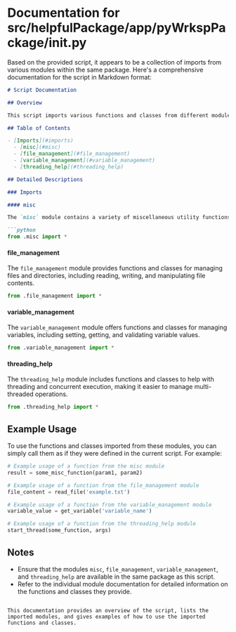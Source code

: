 # Documentation for src/helpfulPackage/app/pyWrkspPackage/__init__.py

Based on the provided script, it appears to be a collection of imports from various modules within the same package. Here's a comprehensive documentation for the script in Markdown format:

```markdown
# Script Documentation

## Overview

This script imports various functions and classes from different modules within the same package. The purpose of this script is to provide a centralized way to access commonly used utilities and helper functions.

## Table of Contents

- [Imports](#imports)
  - [misc](#misc)
  - [file_management](#file_management)
  - [variable_management](#variable_management)
  - [threading_help](#threading_help)

## Detailed Descriptions

### Imports

#### misc

The `misc` module contains a variety of miscellaneous utility functions and classes that are commonly used across different parts of the application.

```python
from .misc import *
```

#### file_management

The `file_management` module provides functions and classes for managing files and directories, including reading, writing, and manipulating file contents.

```python
from .file_management import *
```

#### variable_management

The `variable_management` module offers functions and classes for managing variables, including setting, getting, and validating variable values.

```python
from .variable_management import *
```

#### threading_help

The `threading_help` module includes functions and classes to help with threading and concurrent execution, making it easier to manage multi-threaded operations.

```python
from .threading_help import *
```

## Example Usage

To use the functions and classes imported from these modules, you can simply call them as if they were defined in the current script. For example:

```python
# Example usage of a function from the misc module
result = some_misc_function(param1, param2)

# Example usage of a function from the file_management module
file_content = read_file('example.txt')

# Example usage of a function from the variable_management module
variable_value = get_variable('variable_name')

# Example usage of a function from the threading_help module
start_thread(some_function, args)
```

## Notes

- Ensure that the modules `misc`, `file_management`, `variable_management`, and `threading_help` are available in the same package as this script.
- Refer to the individual module documentation for detailed information on the functions and classes they provide.
```

This documentation provides an overview of the script, lists the imported modules, and gives examples of how to use the imported functions and classes.